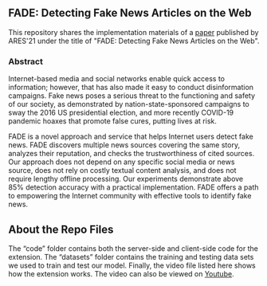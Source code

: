 ## FADE: Detecting Fake News Articles on the Web

This repository shares the implementation materials of a [paper](https://seclab.nu/static/publications/ares2021fade.pdf) published by ARES'21 under the title of "FADE: Detecting Fake News Articles on the Web".

### Abstract
Internet-based media and social networks enable quick access to information; however, that has also made it easy to conduct disinformation campaigns. Fake news poses a serious threat to the functioning and safety of our society, as demonstrated by nation-state-sponsored campaigns to sway the 2016 US presidential election, and more recently COVID-19 pandemic hoaxes that promote false cures, putting lives at risk.

FADE is a novel approach and service that helps Internet users detect fake news. FADE discovers multiple news sources covering the same story, analyzes their reputation, and checks the trustworthiness of cited sources. Our approach does not depend on any specific social media or news source, does not rely on costly textual content analysis, and does not require lengthy offline processing. Our experiments demonstrate above 85% detection accuracy with a practical implementation. FADE offers a path to empowering the Internet community with effective tools to identify fake news.

## About the Repo Files
The “code” folder contains both the server-side and client-side code for the extension. The “datasets” folder contains the training and testing data sets we used to train and test our model. Finally, the video file listed here shows how the extension works. The video can also be viewed on [Youtube](https://youtu.be/GQSGJnx3TJ4).

